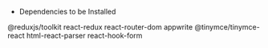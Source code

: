 - Dependencies to be Installed

@reduxjs/toolkit
react-redux
react-router-dom
appwrite
@tinymce/tinymce-react
html-react-parser
react-hook-form
